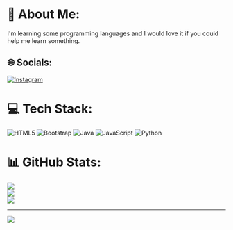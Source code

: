 # 💫 About Me:
I'm learning some programming languages and I would love it if you could help me learn something.


## 🌐 Socials:
[![Instagram](https://img.shields.io/badge/Instagram-%23E4405F.svg?logo=Instagram&logoColor=white)](https://instagram.com/adidharma_1410) 

# 💻 Tech Stack:
![HTML5](https://img.shields.io/badge/html5-%23E34F26.svg?style=for-the-badge&logo=html5&logoColor=white) ![Bootstrap](https://img.shields.io/badge/bootstrap-%238511FA.svg?style=for-the-badge&logo=bootstrap&logoColor=white) ![Java](https://img.shields.io/badge/java-%23ED8B00.svg?style=for-the-badge&logo=openjdk&logoColor=white) ![JavaScript](https://img.shields.io/badge/javascript-%23323330.svg?style=for-the-badge&logo=javascript&logoColor=%23F7DF1E) ![Python](https://img.shields.io/badge/python-3670A0?style=for-the-badge&logo=python&logoColor=ffdd54)
# 📊 GitHub Stats:
![](https://github-readme-stats.vercel.app/api?username=AdiDharmaPratama&theme=dark&hide_border=false&include_all_commits=false&count_private=false)<br/>
![](https://github-readme-streak-stats.herokuapp.com/?user=AdiDharmaPratama&theme=dark&hide_border=false)<br/>
![](https://github-readme-stats.vercel.app/api/top-langs/?username=AdiDharmaPratama&theme=dark&hide_border=false&include_all_commits=false&count_private=false&layout=compact)

---
[![](https://visitcount.itsvg.in/api?id=AdiDharmaPratama&icon=0&color=0)](https://visitcount.itsvg.in)

<!-- Proudly created with GPRM ( https://gprm.itsvg.in ) -->
